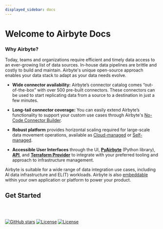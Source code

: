 ```yaml
---
displayed_sidebar: docs
---
```


# Welcome to Airbyte Docs

<Grid columns="1">

<CardWithIcon title="What is Airbyte?" description="Airbyte is an open-source data movement infrastructure for building extract and load (EL) data pipelines. It is designed for versatility, scalability, and ease-of-use." icon="enterprise"/>

</Grid>

<Arcade id="8UUaeQOILatZ38Rjh8cs" title="Airbyte Demo: Get Started Creating Connections" paddingBottom="calc(61.416666666666664% + 41px)" />

### Why Airbyte?
 
Today, teams and organizations require efficient and timely data access to an ever-growing list of data sources. In-house data pipelines are brittle and costly to build and maintain. Airbyte's unique open-source approach enables your data stack to adapt as your data needs evolve.

- **Wide connector availability:** Airbyte’s connector catalog comes “out-of-the-box” with over 500 pre-built connectors. These connectors can be used to start replicating data from a source to a destination in just a few minutes. 
- **Long-tail connector coverage:** You can easily extend Airbyte’s functionality to support your custom use cases through Airbyte's [No-Code Connector Builder](./connector-development/connector-builder-ui/overview).

- **Robust platform** provides horizontal scaling required for large-scale data movement operations, available as [Cloud-managed](https://airbyte.com/product/airbyte-cloud) or [Self-managed](https://airbyte.com/product/airbyte-enterprise).

- **Accessible User Interfaces** through the UI, [**PyAirbyte**](./using-airbyte/pyairbyte/getting-started) (Python library), [**API**](./api-documentation), and [**Terraform Provider**](./terraform-documentation) to integrate with your preferred tooling and approach to infrastructure management.

Airbyte is suitable for a wide range of data integration use cases, including AI data infrastructure and EL(T) workloads. Airbyte is also [embeddable](https://airbyte.com/product/powered-by-airbyte) within your own application or platform to power your product.


## Get Started

<Grid columns="3">

<CardWithIcon title="Start Syncing Data" description="Deploy locally or sign up for Airbyte Cloud to sync data in minutes" ctaText="Get Started" ctaLink="./using-airbyte/getting-started/" icon="enterprise" />

<CardWithIcon title="Connector Catalog" description="Browse the extensive Connector Catalog of over 500 sources and destinations" ctaText="Browse" ctaLink="./integrations/" icon="oss" ctaVariant="secondary" />

<CardWithIcon title="Connector Development Guide" description="Learn how to build and customize connectors
" ctaText="Learn More" ctaLink="./connector-development/" icon="cloud" ctaVariant="secondary" />

</Grid>

<br/><br/>

[![GitHub stars](https://img.shields.io/github/stars/airbytehq/airbyte?style=social&label=Star&maxAge=2592000)](https://GitHub.com/airbytehq/airbyte/stargazers/) [![License](https://img.shields.io/static/v1?label=license&message=MIT&color=brightgreen)](https://github.com/airbytehq/airbyte/tree/a9b1c6c0420550ad5069aca66c295223e0d05e27/LICENSE/README.md) [![License](https://img.shields.io/static/v1?label=license&message=ELv2&color=brightgreen)](https://github.com/airbytehq/airbyte/tree/a9b1c6c0420550ad5069aca66c295223e0d05e27/LICENSE/README.md)
